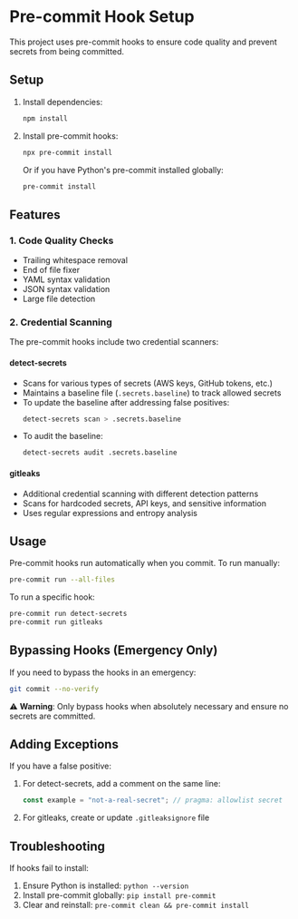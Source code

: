 # Pre-commit Hook Setup

This project uses pre-commit hooks to ensure code quality and prevent secrets from being committed.

## Setup

1. Install dependencies:
   ```bash
   npm install
   ```

2. Install pre-commit hooks:
   ```bash
   npx pre-commit install
   ```

   Or if you have Python's pre-commit installed globally:
   ```bash
   pre-commit install
   ```

## Features

### 1. Code Quality Checks
- Trailing whitespace removal
- End of file fixer
- YAML syntax validation
- JSON syntax validation
- Large file detection

### 2. Credential Scanning
The pre-commit hooks include two credential scanners:

#### detect-secrets
- Scans for various types of secrets (AWS keys, GitHub tokens, etc.)
- Maintains a baseline file (`.secrets.baseline`) to track allowed secrets
- To update the baseline after addressing false positives:
  ```bash
  detect-secrets scan > .secrets.baseline
  ```
- To audit the baseline:
  ```bash
  detect-secrets audit .secrets.baseline
  ```

#### gitleaks
- Additional credential scanning with different detection patterns
- Scans for hardcoded secrets, API keys, and sensitive information
- Uses regular expressions and entropy analysis

## Usage

Pre-commit hooks run automatically when you commit. To run manually:
```bash
pre-commit run --all-files
```

To run a specific hook:
```bash
pre-commit run detect-secrets
pre-commit run gitleaks
```

## Bypassing Hooks (Emergency Only)

If you need to bypass the hooks in an emergency:
```bash
git commit --no-verify
```

⚠️ **Warning**: Only bypass hooks when absolutely necessary and ensure no secrets are committed.

## Adding Exceptions

If you have a false positive:

1. For detect-secrets, add a comment on the same line:
   ```javascript
   const example = "not-a-real-secret"; // pragma: allowlist secret
   ```

2. For gitleaks, create or update `.gitleaksignore` file

## Troubleshooting

If hooks fail to install:
1. Ensure Python is installed: `python --version`
2. Install pre-commit globally: `pip install pre-commit`
3. Clear and reinstall: `pre-commit clean && pre-commit install`